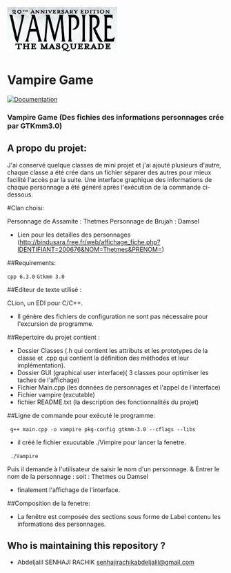 ![](vampire.png)


# Vampire Game 



[![Documentation](https://img.shields.io/badge/Documentation-github-brightgreen.svg?style=for-the-badge)](https://github.com/abdeljalil-senhaji/Vampire_Game)


### Vampire Game (Des fichies des informations personnages crée par GTKmm3.0)



## A propo du projet:

J'ai conservé quelque classes de mini projet et j'ai ajouté plusieurs d'autre, chaque classe a été crée dans un fichier séparer des autres pour mieux facilité l'accès par la suite.
Une interface graphique des informations de chaque personnage a été généré après l'exécution de la commande ci-dessous.


#Clan choisi:

Personnage de Assamite : Thetmes 
Personnage de Brujah : Damsel 
- Lien pour les detailles des personnages (http://bindusara.free.fr/web/affichage_fiche.php?IDENTIFIANT=200676&NOM=Thetmes&PRENOM=)

##Requirements:

`cpp 6.3.0` 
`Gtkmm 3.0`

##Editeur de texte utilisé : 

CLion, un EDI pour C/C++.

-  Il génère des fichiers de configuration ne sont pas nécessaire pour l'excursion de programme.

##Repertoire du projet contient :

- Dossier Classes (.h qui contient les attributs et les prototypes de la classe et .cpp qui contient la définition des méthodes et leur implémentation).
- Dossier GUI (graphical user interface)( 3 classes pour optimiser les taches de l'affichage)
- Fichier Main.cpp (les données de personnages et l'appel de l'interface)
- Fichier vampire (excutable)
- fichier README.txt (la description des fonctionnalités du projet)

##Ligne de commande pour exécuté le programme:

` g++ main.cpp -o vampire pkg-config gtkmm-3.0 --cflags --libs`

- il créé le fichier exucutable ./Vimpire pour lancer la fenetre.

` ./Vampire`

Puis il demande à l'utilisateur de saisir le nom d'un personnage.
& Entrer le nom de la personnage :
soit : Thetmes ou Damsel

- finalement l'affichage de l'interface.

##Composition de la fenetre:

- La fenêtre est composée des sections sous forme de Label contenu les informations des personnages.




## Who is maintaining this repository ?

- Abdeljalil SENHAJI RACHIK [senhajirachikabdeljalil@gmail.com](senhajirachikabdeljalil@gmail.com)
